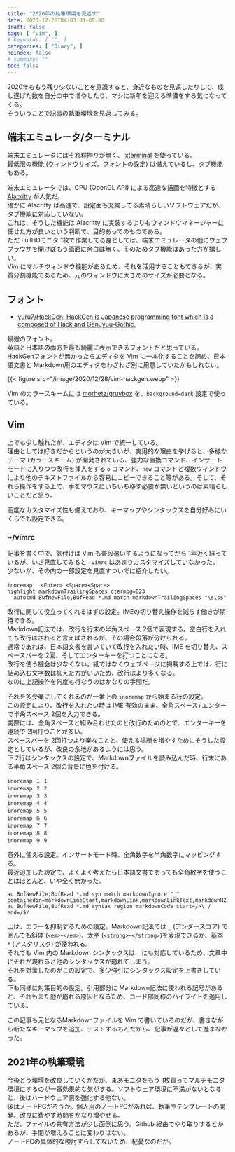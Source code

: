 ```yaml
---
title: "2020年の執筆環境を見返す"
date: 2020-12-28T04:03:01+09:00
draft: false
tags: [ "Vim", ]
# keywords: [ "", ]
categories: [ "Diary", ]
noindex: false
# summary: ""
toc: false
---
```


2020年ももう残り少ないことを意識すると、身近なものを見返したりして、成し遂げた数を自分の中で増やしたり、マシに新年を迎える準備をする気になってくる。  
そういうことで記事の執筆環境を見返してみる。  

## 端末エミュレータ/ターミナル

端末エミュレータにはそれ程拘りが無く、[lxterminal](https://github.com/lxde/lxterminal) を使っている。  
最低限の機能 (ウィンドウサイズ、フォントの設定) は備えているし、タブ機能もある。  

端末エミュレータでは、GPU (OpenGL API) による高速な描画を特徴とする [Alacritty](https://github.com/alacritty/alacritty) が人気だ。  
確かに Alacritty は高速で、設定面も充実してる素晴らしいソフトウェアだが、タブ機能に対応していない。  
これは、そうした機能は Alacritty に実装するよりもウィンドウマネージャーに任せた方が良いという判断で、目的あってのものである。  
ただ FullHDモニタ 1枚で作業してる身としては、端末エミュレータの他にウェブブラウザを開けばもう画面に余白は無く、そのためタブ機能はあった方が嬉しい。  
Vim にマルチウィンドウ機能があるため、それを活用することもできるが、実質分割機能であるため、元のウィンドウに大きめのサイズが必要となる。  

## フォント

 * [yuru7/HackGen: HackGen is Japanese programming font which is a composed of Hack and GenJyuu-Gothic.](https://github.com/yuru7/HackGen)

最強のフォント。  
英語と日本語の両方を最も綺麗に表示できるフォントだと思っている。  
HackGenフォントが無かったらエディタを Vim に一本化することを諦め、日本語文書と Markdown用のエディタをわざわざ別に用意していたかもしれない。  

{{< figure src="/image/2020/12/28/vim-hackgen.webp" >}}

Vim のカラースキームには [morhetz/gruvbox](https://github.com/morhetz/gruvbox) を、`background=dark` 設定で使っている。  

## Vim

上でも少し触れたが、エディタは Vim で統一している。  
理由としては好きだからというのが大きいが、実用的な理由を挙げると、多様なテーマ (カラースキーム) が開発されている、強力な置換コマンド、インサートモードに入りつつ改行を挿入をする `o` コマンド、`new` コマンドと複数ウィンドウにより他のテキストファイルから容易にコピーできること等がある。そして、それら操作をする上で、手をマウスにいちいち移す必要が無いというのは素晴らしいことだと思う。  

高度なカスタマイズ性も備えており、キーマップやシンタックスを自分好みにいくらでも設定できる。  

### ~/vimrc

記事を書く中で、気付けば Vim も普段遣いするようになってから 1年近く経っているが、いざ見直してみると `.vimrc` はあまりカスタマイズしていなかった。  
少ないが、その内の一部設定を見直すついでに紹介したい。  

    inoremap 　<Enter> <Space><Space>
    highlight markdownTrailingSpaces ctermbg=023
      autocmd BufNewFile,BufRead *.md match markdownTrailingSpaces "\s\s$"

改行に関して役立ってくれるはずの設定。IMEの切り替え操作を減らす働きが期待できる。  
Markdown記法では、改行を行末の半角スペース 2個で表現する。空白行を入れても改行はされると言えばされるが、その場合段落が分けられる。  
通常であれば、日本語文書を書いていて改行を入れたい時、IME を切り替え、スペースバーを 2回、そしてエンターキーを打つことになる。  
改行を使う機会は少なくない。紙ではなくウェブページに掲載する上では、行に詰め込む文字数は抑えた方がいいため、改行はより多くなる。  
なのに上記操作を何度も行なうのはかなりの手間だ。  

それを多少楽にしてくれるのが一番上の `inoremap` から始まる行の設定。  
この設定により、改行を入れたい時は IME 有効のまま、全角スペース+エンターで半角スペース 2個を入力できる。  
実際には、全角スペースと組み合わせたのと改行のためのとで、エンターキーを連続で 2回打つことが多い。  
スペースバーを 2回打つより楽なことと、使える場所を増やすためにそうした設定としているが、改良の余地があるようには思う。  
下 2行はシンタックスの設定で、Markdownファイルを読み込んだ時、行末にある半角スペース 2個の背景に色を付ける。  

    inoremap １ 1
    inoremap ２ 2
    inoremap ３ 3
    inoremap ４ 4
    inoremap ５ 5
    inoremap ６ 6
    inoremap ７ 7
    inoremap ８ 8
    inoremap ９ 9

意外に使える設定。インサートモード時、全角数字を半角数字にマッピングする。  
最近追加した設定で、よくよく考えたら日本語文書であっても全角数字を使うことはほとんど、いや全く無かった。  

    au BufNewFile,BufRead *.md syn match markdownIgnore "_" containedin=markdownLineStart,markdownLink,markdownLinkText,markdownH2,markdownH3,markdownH4,markdownH5
    au BufNewFile,BufRead *.md syntax region markdownCode start=/>\ / end=/$/

上は、エラーを抑制するための設定。Markdown記法では `_` (アンダースコア) で囲んでも斜体 (`<em>~</em>`)、太字 (`<strong>~</strong>`)を表現できるが、基本 `*` (アスタリスク) が使われる。  
それでも Vim 内の Markdown シンタックスは `_` にも対応しているため、文章中にそれが現れると他のシンタックスが崩れてしまう。  
それを対策したのがこの設定で、多少強引にシンタックス設定を上書きしている。  
下も同様に対策目的の設定。引用部分に Markdown記法に使われる記号があると、それもまた他が崩れる原因となるため、コード部同様のハイライトを適用している。  

この記事も元となるMarkdownファイルを Vim で書いているのだが、書きながら新たなキーマップを追加、テストするもんだから、記事が遅々として進まなかった。  

## 2021年の執筆環境

今後どう環境を改良していくかだが、まあモニタをもう 1枚買ってマルチモニタ環境にするのが一番効果的な気がする。ソフトウェア環境に不満がないとなると、後はハードウェア側を強化する他ない。  
後はノートPCだろうか。個人用のノートPCがあれば、執筆やテンプレートの開発、改良に費やす時間をかなり増やせる。  
ただ、ファイルの共有方法が少し面倒に思う。Github 経由でやり取りするとかあるが、手間が増えることに変わりはない。  
ノートPCの具体的な検討すらしてないため、杞憂なのだが。  

